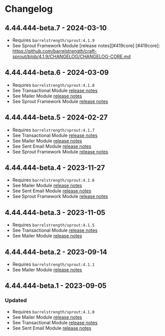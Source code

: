 # Changelog

## 4.44.444-beta.7 - 2024-03-10

- Requires `barrelstrength/sprout:4.1.9`
- See Sprout Framework Module [release notes][#419core]
[#419core]: https://github.com/barrelstrength/craft-sprout/blob/4.1.9/CHANGELOG/CHANGELOG-CORE.md

## 4.44.444-beta.6 - 2024-03-09

- Requires `barrelstrength/sprout:4.1.8`
- See Transactional Module [release notes][#418transactional]
- See Mailer Module [release notes][#418mailer]
- See Sprout Framework Module [release notes][#418core]

[#418transactional]: https://github.com/barrelstrength/craft-sprout/blob/4.1.8/CHANGELOG/CHANGELOG-TRANSACTIONAL.md
[#418mailer]: https://github.com/barrelstrength/craft-sprout/blob/4.1.8/CHANGELOG/CHANGELOG-MAILER.md
[#418core]: https://github.com/barrelstrength/craft-sprout/blob/4.1.8/CHANGELOG/CHANGELOG-CORE.md

## 4.44.444-beta.5 - 2024-02-27

- Requires `barrelstrength/sprout:4.1.7`
- See Transactional Module [release notes][#417transactional]
- See Mailer Module [release notes][#417mailer]
- See Sent Email Module [release notes][#417sentemail]
- See Sprout Framework Module [release notes][#417core]

[#417transactional]: https://github.com/barrelstrength/craft-sprout/blob/4.1.7/CHANGELOG/CHANGELOG-TRANSACTIONAL.md
[#417mailer]: https://github.com/barrelstrength/craft-sprout/blob/4.1.7/CHANGELOG/CHANGELOG-MAILER.md
[#417sentemail]: https://github.com/barrelstrength/craft-sprout/blob/4.1.7/CHANGELOG/CHANGELOG-SENT-EMAIL.md
[#417core]: https://github.com/barrelstrength/craft-sprout/blob/4.1.7/CHANGELOG/CHANGELOG-CORE.md

## 4.44.444-beta.4 - 2023-11-27

- Requires `barrelstrength/sprout:4.1.6`
- See Mailer Module [release notes][#416mailer]
- See Sent Email Module [release notes][#416sentemail]
- See Sprout Framework Module [release notes][#416core]

[#416mailer]: https://github.com/barrelstrength/craft-sprout/blob/4.1.6/CHANGELOG/CHANGELOG-MAILER.md
[#416sentemail]: https://github.com/barrelstrength/craft-sprout/blob/4.1.6/CHANGELOG/CHANGELOG-SENT-EMAIL.md
[#416core]: https://github.com/barrelstrength/craft-sprout/blob/4.1.6/CHANGELOG/CHANGELOG-CORE.md

## 4.44.444-beta.3 - 2023-11-05

- Requires `barrelstrength/sprout:4.1.5`
- See Transactional Module [release notes][#415transactional]
- See Mailer Module [release notes][#415mailer]

[#415transactional]: https://github.com/barrelstrength/craft-sprout/blob/4.1.5/CHANGELOG/CHANGELOG-TRANSACTIONAL.md
[#415mailer]: https://github.com/barrelstrength/craft-sprout/blob/4.1.5/CHANGELOG/CHANGELOG-MAILER.md

## 4.44.444-beta.2 - 2023-09-14

- Requires `barrelstrength/sprout:4.1.1`
- See Mailer Module [release notes][#411mailer]

[#411mailer]: https://github.com/barrelstrength/sprout/blob/4.1.1/CHANGELOG/CHANGELOG-MAILER.md

## 4.44.444-beta.1 - 2023-09-05

### Updated

- Requires `barrelstrength/sprout:4.1.0`
- See Mailer Module [release notes][#410mailer]
- See Transactional Module [release notes][#410transactional]
- See Sent Email Module [release notes][#410sentemail]

[#410mailer]: https://github.com/barrelstrength/sprout/blob/4.1.0/CHANGELOG/CHANGELOG-MAILER.md
[#410transactional]: https://github.com/barrelstrength/sprout/blob/4.1.0/CHANGELOG/CHANGELOG-TRANSACTIONAL.md
[#410sentemail]: https://github.com/barrelstrength/sprout/blob/4.1.0/CHANGELOG/CHANGELOG-SENT-EMAIL.md

